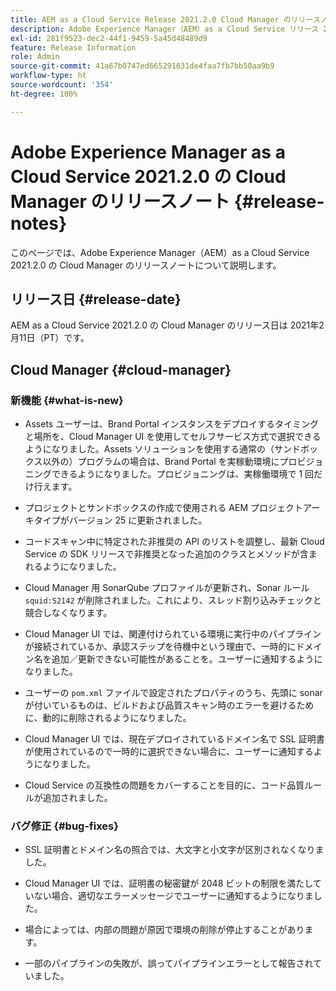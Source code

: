 ```yaml
---
title: AEM as a Cloud Service Release 2021.2.0 Cloud Manager のリリースノート
description: Adobe Experience Manager（AEM）as a Cloud Service リリース 2021.2.0 の Cloud Manager のリリースノート
exl-id: 281f9523-dec2-44f1-9459-5a45d48489d9
feature: Release Information
role: Admin
source-git-commit: 41a67b0747ed665291631de4faa7fb7bb50aa9b9
workflow-type: ht
source-wordcount: '354'
ht-degree: 100%

---
```


# Adobe Experience Manager as a Cloud Service 2021.2.0 の Cloud Manager のリリースノート {#release-notes}

このページでは、Adobe Experience Manager（AEM）as a Cloud Service 2021.2.0 の Cloud Manager のリリースノートについて説明します。

## リリース日 {#release-date}

AEM as a Cloud Service 2021.2.0 の Cloud Manager のリリース日は 2021年2月11日（PT）です。

## Cloud Manager {#cloud-manager}

### 新機能 {#what-is-new}

* Assets ユーザーは、Brand Portal インスタンスをデプロイするタイミングと場所を、Cloud Manager UI を使用してセルフサービス方式で選択できるようになりました。Assets ソリューションを使用する通常の（サンドボックス以外の）プログラムの場合は、Brand Portal を実稼動環境にプロビジョニングできるようになりました。プロビジョニングは、実稼働環境で 1 回だけ行えます。

* プロジェクトとサンドボックスの作成で使用される AEM プロジェクトアーキタイプがバージョン 25 に更新されました。

* コードスキャン中に特定された非推奨の API のリストを調整し、最新 Cloud Service の SDK リリースで非推奨となった追加のクラスとメソッドが含まれるようになりました。

* Cloud Manager 用 SonarQube プロファイルが更新され、Sonar ルール `squid:S2142` が削除されました。これにより、スレッド割り込みチェックと競合しなくなります。

* Cloud Manager UI では、関連付けられている環境に実行中のパイプラインが接続されているか、承認ステップを待機中という理由で、一時的にドメイン名を追加／更新できない可能性があることを。ユーザーに通知するようになりました。

* ユーザーの `pom.xml` ファイルで設定されたプロパティのうち、先頭に sonar が付いているものは、ビルドおよび品質スキャン時のエラーを避けるために、動的に削除されるようになりました。

* Cloud Manager UI では、現在デプロイされているドメイン名で SSL 証明書が使用されているので一時的に選択できない場合に、ユーザーに通知するようになりました。

* Cloud Service の互換性の問題をカバーすることを目的に、コード品質ルールが追加されました。

### バグ修正 {#bug-fixes}

* SSL 証明書とドメイン名の照合では、大文字と小文字が区別されなくなりました。

* Cloud Manager UI では、証明書の秘密鍵が 2048 ビットの制限を満たしていない場合、適切なエラーメッセージでユーザーに通知するようになりました。

* 場合によっては、内部の問題が原因で環境の削除が停止することがあります。

* 一部のパイプラインの失敗が、誤ってパイプラインエラーとして報告されていました。
